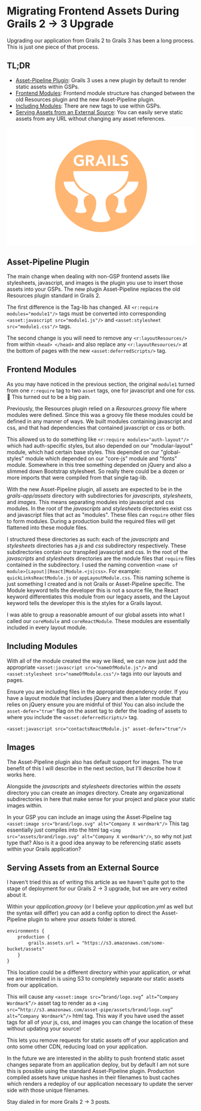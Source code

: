 # Migrating Frontend Assets During Grails 2 -> 3 Upgrade

Upgrading our application from Grails 2 to Grails 3 has been a long process. This is just one piece of that process.

## TL;DR

* [Asset-Pipeline Plugin](#asset-pipeline-plugin): Grails 3 uses a new plugin by default to render static assets within GSPs.
* [Frontend Modules](#frontend-modules): Frontend module structure has changed between the old Resources plugin and the new Asset-Pipeline plugin.
* [Including Modules](#including-modules): There are new tags to use within GSPs.
* [Serving Assets from an External Source](#serving-assets-from-an-external-source): You can easily serve static assets from any URL without changing any asset references.

![Grails logo](./GrailsAssetMigration.svg)

## Asset-Pipeline Plugin

The main change when dealing with non-GSP frontend assets like stylesheets, javascript, and images is the plugin you use to insert those assets into your GSPs. The new plugin Asset-Pipeline replaces the old Resources plugin standard in Grails 2.

The first difference is the Tag-lib has changed. All `<r:require modules="module1"/>` tags must be converted into corresponding `<asset:javascript src="module1.js"/>` and `<asset:stylesheet src="module1.css"/>` tags.

The second change is you will need to remove any `<r:layoutResources/>` from within `<head> </head>` and also replace any `<r:layoutResources/>` at the bottom of pages with the new `<asset:deferredScripts/>` tag.

## Frontend Modules

As you may have noticed in the previous section, the original `module1` turned from one `r:require` tag to two `asset` tags, one for javascript and one for css. 🤯 This turned out to be a big pain.

Previously, the Resources plugin relied on a *Resources.groovy* file where modules were defined. Since this was a groovy file these modules could be defined in any manner of ways. We built modules containing javascript and css, and that had dependencies that contained javascript or css or both.

This allowed us to do something like `<r:require modules="auth-layout"/>` which had auth-specific styles, but also depended on our "modular-layout" module, which had certain base styles. This depended on our "global-styles" module which depended on our "core-js" module and "fonts" module. Somewhere in this tree something depended on jQuery and also a slimmed down Bootstrap stylesheet. So really there could be a dozen or more imports that were compiled from that single tag-lib.

With the new Asset-Pipeline plugin, all assets are expected to be in the *grails-app/assets* directory with subdirectories for *javascripts*, *stylesheets*, and *images*. This means separating modules into javascript and css modules. In the root of the *javascripts* and *stylesheets* directories exist css and javascript files that act as "modules". These files can `require` other files to form modules. During a production build the required files will get flattened into these module files.

I structured these directories as such: each of the *javascripts* and *stylesheets* directories has a *js* and *css* subdirectory respectively. These subdirectories contain our transpiled javascript and css. In the root of the *javascripts* and *stylesheets* directories are the module files that `require` files contained in the subdirectory. I used the naming convention `<name of module>[Layout][React]Module.<js|css>`. For example: `quickLinksReactModule.js` or `appLayoutModule.css`. This naming scheme is just something I created and is not Grails or Asset-Pipeline specific. The Module keyword tells the developer this is not a source file, the React keyword differentiates this module from our legacy assets, and the Layout keyword tells the developer this is the styles for a Grails layout.

I was able to group a reasonable amount of our global assets into what I called our `coreModule` and `coreReactModule`. These modules are essentially included in every layout module.

## Including Modules

With all of the module created the way we liked, we can now just add the appropriate `<asset:javascript src="nameOfModule.js"/>` and `<asset:stylesheet src="nameOfModule.css"/>` tags into our layouts and pages.

Ensure you are including files in the appropriate dependency order. If you have a layout module that includes jQuery and then a later module that relies on jQuery ensure you are midnful of this! You can also include the `asset-defer="true"` flag on the asset tag to defer the loading of assets to where you include the `<asset:deferredScripts/>` tag.

```
<asset:javascript src="contactsReactModule.js" asset-defer="true"/>
```

## Images

The Asset-Pipeline plugin also has default support for images. The true benefit of this I will describe in the next section, but I'll describe how it works here.

Alongside the *javascripts* and *stylesheets* directories within the *assets* directory you can create an *images* directory. Create any organizational subdirectories in here that make sense for your project and place your static images within.

In your GSP you can include an image using the Asset-Pipeline tag `<asset:image src="brand/logo.svg" alt="Company X wordmark"/>` This tag essentially just compiles into the html tag `<img src="assets/brand/logo.svg" alt="Company X wordmark"/>`, so why not just type that? Also is it a good idea anyway to be referencing static assets within your Grails application?

## Serving Assets from an External Source

I haven't tried this as of writing this article as we haven't quite got to the stage of deployment for our Grails 2 -> 3 upgrade, but we are very exited about it.

Within your *application.groovy* (or I believe your *application.yml* as well but the syntax will differ) you can add a config option to direct the Asset-Pipeline plugin to where your *assets* folder is stored.

```
environments {
    production {
        grails.assets.url = "https://s3.amazonaws.com/some-bucket/assets"
    }
}
```

This location could be a different directory within your application, or what we are interested in is using S3 to completely separate our static assets from our application.

This will cause any `<asset:image src=”brand/logo.svg” alt=”Company Wordmark”/>` asset tag to render as a `<img src=”http://s3.amazonaws.com/asset-pipe/assets/brand/logo.svg” alt=”Company Wordmark”/>` html tag. This way if you have used the asset tags for all of your js, css, and images you can change the location of these without updating your source!

This lets you remove requests for static assets off of your application and onto some other CDN, reducing load on your application.

In the future we are interested in the ability to push frontend static asset changes separate from an application deploy, but by default I am not sure this is possible using the standard Asset-Pipeline plugin. Production compiled assets have unique hashes in their filenames to bust caches which renders a redeploy of our application necessary to update the server side with those unique filenames.

Stay dialed in for more Grails 2 → 3 posts.